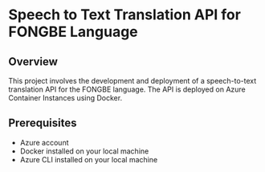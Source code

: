 # Speech to Text Translation API for FONGBE Language

## Overview
This project involves the development and deployment of a speech-to-text translation API for the FONGBE language. The API is deployed on Azure Container Instances using Docker.

## Prerequisites
- Azure account
- Docker installed on your local machine
- Azure CLI installed on your local machine
